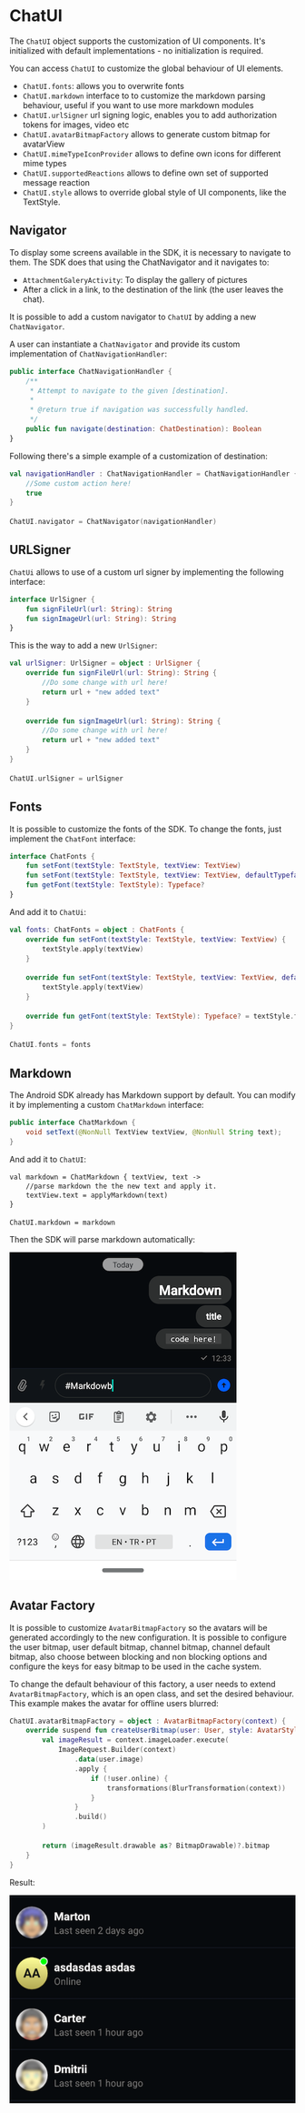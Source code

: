 # ChatUI

The `ChatUI` object supports the customization of UI components. It's initialized with default implementations - no initialization is required.

You can access `ChatUI` to customize the global behaviour of UI elements.

 * `ChatUI.fonts`: allows you to overwrite fonts
 * `ChatUI.markdown` interface to to customize the markdown parsing behaviour, useful if you want to use more markdown modules
 * `ChatUI.urlSigner` url signing logic, enables you to add authorization tokens for images, video etc
 * `ChatUI.avatarBitmapFactory` allows to generate custom bitmap for avatarView
 * `ChatUI.mimeTypeIconProvider` allows to define own icons for different mime types
 * `ChatUI.supportedReactions` allows to define own set of supported message reaction
 * `ChatUI.style` allows to override global style of UI components, like the TextStyle.

## Navigator

To display some screens available in the SDK, it is necessary to navigate to them.
The SDK does that using the ChatNavigator and it navigates to:
- `AttachmentGaleryActivity`: To display the gallery of pictures
- After a click in a link, to the destination of the link (the user leaves the chat).

It is possible to add a custom navigator to `ChatUI` by adding a new `ChatNavigator`.

A user can instantiate a `ChatNavigator` and provide its custom implementation of `ChatNavigationHandler`:

```kotlin
public interface ChatNavigationHandler {
    /**
     * Attempt to navigate to the given [destination].
     *
     * @return true if navigation was successfully handled.
     */
    public fun navigate(destination: ChatDestination): Boolean
}
```

Following there's a simple example of a customization of destination:

```kotlin
val navigationHandler : ChatNavigationHandler = ChatNavigationHandler { destination ->
    //Some custom action here!
    true
}

ChatUI.navigator = ChatNavigator(navigationHandler)
```


## URLSigner

`ChatUi` allows to use of a custom url signer by implementing the following interface:

```kotlin
interface UrlSigner {
    fun signFileUrl(url: String): String
    fun signImageUrl(url: String): String
}
```

This is the way to add a new `UrlSigner`:

```kotlin
val urlSigner: UrlSigner = object : UrlSigner {
    override fun signFileUrl(url: String): String {
        //Do some change with url here!
        return url + "new added text"
    }

    override fun signImageUrl(url: String): String {
        //Do some change with url here!
        return url + "new added text"
    }
}

ChatUI.urlSigner = urlSigner
```

## Fonts

It is possible to customize the fonts of the SDK. To change the fonts, just implement
the `ChatFont` interface:

```kotlin
interface ChatFonts {
    fun setFont(textStyle: TextStyle, textView: TextView)
    fun setFont(textStyle: TextStyle, textView: TextView, defaultTypeface: Typeface = Typeface.DEFAULT)
    fun getFont(textStyle: TextStyle): Typeface?
}
```

And add it to `ChatUi`:

```kotlin
val fonts: ChatFonts = object : ChatFonts {
    override fun setFont(textStyle: TextStyle, textView: TextView) {
        textStyle.apply(textView)
    }

    override fun setFont(textStyle: TextStyle, textView: TextView, defaultTypeface: Typeface) {
        textStyle.apply(textView)
    }

    override fun getFont(textStyle: TextStyle): Typeface? = textStyle.font
}

ChatUI.fonts = fonts
```


## Markdown

The Android SDK already has Markdown support by default. You can modify it by implementing a custom `ChatMarkdown` interface:

```Java
public interface ChatMarkdown {
    void setText(@NonNull TextView textView, @NonNull String text);
}
```

And add it to `ChatUI`:

```
val markdown = ChatMarkdown { textView, text ->
    //parse markdown the the new text and apply it.
    textView.text = applyMarkdown(text)
}

ChatUI.markdown = markdown
```

Then the SDK will parse markdown automatically:

![Markdown messages](../assets/markdown_support.png)


## Avatar Factory

It is possible to customize `AvatarBitmapFactory` so the avatars will
be generated accordingly to the new configuration. It is possible to configure
the user bitmap, user default bitmap, channel bitmap, channel default bitmap, also choose
between blocking and non blocking options and configure the keys for easy bitmap to be used
in the cache system.

To change the default behaviour of this factory, a user needs to extend `AvatarBitmapFactory`,
which is an open class, and set the desired behaviour. This example makes the avatar for offline users blurred:

```kotlin
ChatUI.avatarBitmapFactory = object : AvatarBitmapFactory(context) {
    override suspend fun createUserBitmap(user: User, style: AvatarStyle, avatarSize: Int): Bitmap? {
        val imageResult = context.imageLoader.execute(
            ImageRequest.Builder(context)
                .data(user.image)
                .apply {
                    if (!user.online) {
                        transformations(BlurTransformation(context))
                    }
                }
                .build()
        )

        return (imageResult.drawable as? BitmapDrawable)?.bitmap
    }
}
```
Result:

![Blurred images for offline users](../assets/blurred_images.png)

